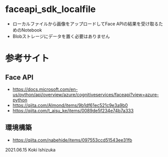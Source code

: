 # faceapi_sdk_localfile
- ローカルファイルから画像をアップロードしてFace APIの結果を受け取るためのNotebook
- Blobストレージにデータを置く必要はありません

# 参考サイト
## Face API
- https://docs.microsoft.com/en-us/python/api/overview/azure/cognitiveservices/faceapi?view=azure-python
- https://qiita.com/Almond/items/9b1df61ec521c9e3a9b0
- https://qiita.com/t_aisu_ke/items/0089de5f234e74b7a333

## 環境構築
- https://qiita.com/nabehide/items/097553ccd51543ee31fb

2021.06.15 Koki Ishizuka